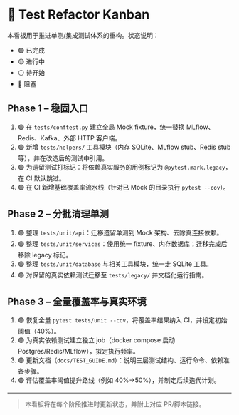 # 📝 Test Refactor Kanban

本看板用于推进单测/集成测试体系的重构。状态说明：
- 🟢 已完成
- 🟡 进行中
- ⚪ 待开始
- 🔴 阻塞

## Phase 1 – 稳固入口
1. 🟢 在 `tests/conftest.py` 建立全局 Mock fixture，统一替换 MLflow、Redis、Kafka、外部 HTTP 客户端。
2. 🟢 新增 `tests/helpers/` 工具模块（内存 SQLite、MLflow stub、Redis stub 等），并在改造后的测试中引用。
3. 🟢 为遗留测试打标记：将依赖真实服务的用例标记为 `@pytest.mark.legacy`，在 CI 默认跳过。
4. 🟢 在 CI 新增基础覆盖率流水线（针对已 Mock 的目录执行 `pytest --cov`）。

## Phase 2 – 分批清理单测
1. 🟢 整理 `tests/unit/api`：迁移遗留单测到 Mock 架构、去除真连接依赖。
2. 🟢 整理 `tests/unit/services`：使用统一 fixture、内存数据库；迁移完成后移除 legacy 标记。
3. 🟢 整理 `tests/unit/database` 与相关工具模块，统一走 SQLite 工具。
4. 🟢 对保留的真实依赖测试迁移至 `tests/legacy/` 并文档化运行指南。

## Phase 3 – 全量覆盖率与真实环境
1. 🟢 恢复全量 `pytest tests/unit --cov`，将覆盖率结果纳入 CI，并设定初始阈值（40%）。
2. 🟢 为真实依赖测试建立独立 job（docker compose 启动 Postgres/Redis/MLflow），拟定执行频率。
3. 🟢 更新文档（`docs/TEST_GUIDE.md`）：说明三层测试结构、运行命令、依赖准备步骤。
4. 🟢 评估覆盖率阈值提升路线（例如 40%→50%），并制定后续迭代计划。

---

> 本看板将在每个阶段推进时更新状态，并附上对应 PR/脚本链接。
